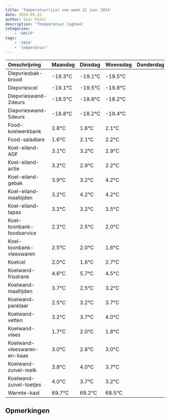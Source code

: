 ```yaml
---
title: 'Temperatuurlijst van week 21 jaar 2024'
date: 2024-05-22
author: Spar Pater
description: 'Themperatuur logboek'
categories:
    - 'HACCP'
tags:
    - '2024'
    - 'temperatuur'
---
```

|Omschrijving|Maandag|Dinsdag|Woensdag|Donderdag|Vrijdag|Zaterdag|Zondag|
|:---|:---|:---|:---|:---|:---|:---|:---|
|Diepvriesbak-brood|-19.3°C|-19.1°C|-19.5°C| | | | |
|Diepvriescel|-19.1°C|-19.5°C|-19.8°C| | | | |
|Diepvrieswand-2deurs|-18.5°C|-18.8°C|-18.2°C| | | | |
|Diepvrieswand-5deurs|-18.8°C|-18.2°C|-19.4°C| | | | |
|Food-koelwerkbank|2.8°C|1.6°C|2.1°C| | | | |
|Food-saladiare|1.6°C|2.1°C|2.2°C| | | | |
|Koel-eiland-AGF|3.1°C|3.2°C|2.9°C| | | | |
|Koel-eiland-actie|3.2°C|2.9°C|2.2°C| | | | |
|Koel-eiland-gebak|3.9°C|3.2°C|4.2°C| | | | |
|Koel-eiland-maaltijden|3.2°C|4.2°C|4.2°C| | | | |
|Koel-eiland-tapas|3.2°C|3.2°C|3.5°C| | | | |
|Koel-toonbank-foodservice|2.2°C|2.5°C|2.0°C| | | | |
|Koel-toonbank-vleeswaren|2.5°C|2.0°C|1.6°C| | | | |
|Koelcel|2.0°C|1.6°C|2.7°C| | | | |
|Koelwand-frisdrank|4.6°C|5.7°C|4.5°C| | | | |
|Koelwand-maaltijden|3.7°C|2.5°C|3.2°C| | | | |
|Koelwand-panklaar|2.5°C|3.2°C|3.7°C| | | | |
|Koelwand-vetten|3.2°C|3.7°C|4.0°C| | | | |
|Koelwand-vlees|1.7°C|2.0°C|1.8°C| | | | |
|Koelwand-vleeswaren-en-kaas|3.0°C|2.8°C|3.0°C| | | | |
|Koelwand-zuivel-melk|3.8°C|4.0°C|3.7°C| | | | |
|Koelwand-zuivel-toetjes|4.0°C|3.7°C|3.2°C| | | | |
|Warmte-kast|69.7°C|69.2°C|68.5°C| | | | |

## Opmerkingen


